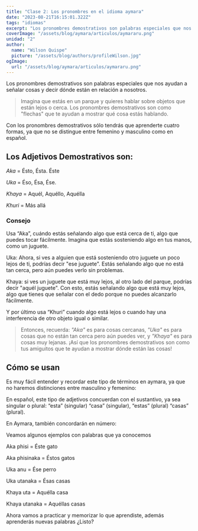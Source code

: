 ```yaml
---
title: "Clase 2: Los pronombres en el idioma aymara"
date: "2023-08-21T16:15:01.322Z"
tags: "idiomas"
excerpt: "Los pronombres demostrativos son palabras especiales que nos ayudan a señalar cosas y decir dónde están en relación a nosotros. "
coverImage: "/assets/blog/aymara/articulos/aymararu.png"
unidad: "2"
author:
  name: "Wilson Quispe"
  picture: "/assets/blog/authors/profileWilson.jpg"
ogImage:
  url: "/assets/blog/aymara/articulos/aymararu.png"
---
```


Los pronombres demostrativos son palabras especiales que nos ayudan a señalar cosas y decir dónde están en relación a nosotros.

> Imagina que estás en un parque y quieres hablar sobre objetos que están lejos o cerca. Los pronombres demostrativos son como "flechas" que te ayudan a mostrar qué cosa estás hablando.

Con los pronombres demostrativos sólo tendrás que aprenderte cuatro formas, ya que no se distingue entre femenino y masculino como en español.

## Los Adjetivos Demostrativos son:

<em>Aka</em> = Ésto, Ésta. Éste

<em>Uka</em> = Éso, Ésa, Ése.

<em>Khaya</em> = Aquél, Aquéllo, Aquélla

<em>Khuri</em> = Más allá

### Consejo

Usa <span class="blockquote-purple-title">“Aka”</span>, cuándo estás señalando algo que está cerca de ti, algo que puedes tocar fácilmente. Imagina que estás sosteniendo algo en tus manos, como un juguete.

<span class="blockquote-purple-title">Uka</span>: Ahora, si ves a alguien que está sosteniendo otro juguete un poco lejos de ti, podrías decir "ese juguete". Estás señalando algo que no está tan cerca, pero aún puedes verlo sin problemas.

<span class="blockquote-purple-title">Khaya</span>: si ves un juguete que está muy lejos, al otro lado del parque, podrías decir "aquél juguete". Con esto, estás señalando algo que está muy lejos, algo que tienes que señalar con el dedo porque no puedes alcanzarlo fácilmente.

Y por último usa <span class="blockquote-purple-title">“Khuri”</span> cuando algo está lejos o cuando hay una interferencia de otro objeto igual o similar.

> Entonces, recuerda: <em>"Aka"</em> es para cosas cercanas, <em>"Uka"</em> es para cosas que no están tan cerca pero aún puedes ver, y <em>"Khaya"</em> es para cosas muy lejanas. ¡Así que los pronombres demostrativos son como tus amiguitos que te ayudan a mostrar dónde están las cosas!

## Cómo se usan

Es muy fácil entender y recordar este tipo de términos en aymara, ya que no haremos distinciones entre masculino y femenino:

En español, este tipo de adjetivos concuerdan con el sustantivo, ya sea singular o plural: “esta” (singular) “casa” (singular), “estas” (plural) “casas” (plural).

En Aymara, también concordarán en número:

Veamos algunos ejemplos con palabras que ya conocemos

<span class="blockquote-red-title">Aka </span><span class="blockquote-purple-title">phisi</span> = <span class="blockquote-red-title">Éste </span><span class="blockquote-purple-title">gato</span>

<span class="blockquote-red-title">Aka </span><span class="blockquote-purple-title">phisi</span><span class="blockquote-green-title">naka</span> = <span class="blockquote-red-title">Éstos </span><span class="blockquote-purple-title">gato</span><span class="blockquote-green-title">s</span>

<span class="blockquote-red-title">Uka </span><span class="blockquote-purple-title">anu</span> = <span class="blockquote-red-title">Ése </span><span class="blockquote-purple-title">perro</span>

<span class="blockquote-red-title">Uka </span><span class="blockquote-purple-title">uta</span><span class="blockquote-green-title">naka</span> = <span class="blockquote-red-title">Ésas </span><span class="blockquote-purple-title">casa</span><span class="blockquote-green-title">s</span>

<span class="blockquote-red-title">Khaya </span><span class="blockquote-purple-title">uta</span> = <span class="blockquote-red-title">Aquélla </span><span class="blockquote-purple-title">casa</span>

<span class="blockquote-red-title">Khaya </span><span class="blockquote-purple-title">uta</span><span class="blockquote-green-title">naka</span> = <span class="blockquote-red-title">Aquéllas </span><span class="blockquote-purple-title">casa</span><span class="blockquote-green-title">s</span>

Ahora vamos a practicar y memorizar lo que aprendiste, además aprenderás nuevas palabras
¿Listo?
